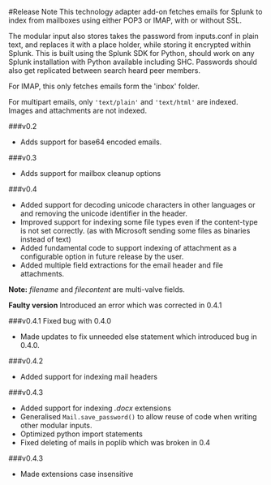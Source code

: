 #Release Note
This technology adapter add-on fetches emails for Splunk to index from mailboxes
using either POP3 or IMAP, with or without SSL.

The modular input also stores takes the password from inputs.conf in plain text,
and replaces it with a place holder, while storing it encrypted within Splunk.
This is built using the Splunk SDK for Python,
should work on any Splunk installation with Python available including SHC.
Passwords should also get replicated between search heard peer members.

For IMAP, this only fetches emails form the 'inbox' folder.

For multipart emails, only `'text/plain'` and `'text/html'` are indexed.
Images and attachments are not indexed.

###v0.2
* Adds support for base64 encoded emails.

###v0.3
* Adds support for mailbox cleanup options

###v0.4
* Added support for decoding unicode characters in other languages or and removing the unicode identifier in the header.
* Improved support for indexing some file types even if the content-type is not set correctly. (as with Microsoft sending some files as binaries instead of text)
* Added fundamental code to support indexing of attachment as a configurable option in future release by the user.
* Added multiple field extractions for the email header and file attachments.

**Note:** _filename_ and _filecontent_ are multi-valve fields.

**Faulty version** Introduced an error which was corrected in 0.4.1

###v0.4.1
Fixed bug with 0.4.0
* Made updates to fix unneeded else statement which introduced bug in 0.4.0.

###v0.4.2
* Added support for indexing mail headers


###v0.4.3
* Added support for indexing _.docx_ extensions
* Generalised ```Mail.save_password()``` to allow reuse of code
when writing other modular inputs.
* Optimized python import statements
* Fixed deleting of mails in poplib which was broken in 0.4

###v0.4.3
* Made extensions case insensitive
